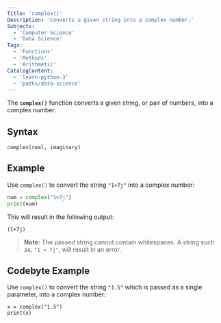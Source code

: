 ```yaml
---
Title: 'complex()'
Description: 'Converts a given string into a complex number.'
Subjects:
  - 'Computer Science'
  - 'Data Science'
Tags:
  - 'Functions'
  - 'Methods'
  - 'Arithmetic'
CatalogContent:
  - 'learn-python-3'
  - 'paths/data-science'
---
```


The **`complex()`** function converts a given string, or pair of numbers, into a complex number.

## Syntax

```pseudo
complex(real, imaginary)
```

## Example

Use `complex()` to convert the string `"1+7j"` into a complex number:

```python
num = complex("1+7j")
print(num)
```

This will result in the following output:

```shell
(1+7j)
```

> **Note:** The passed string cannot contain whitespaces. A string such as, `"1 + 7j"`, will result in an error.

## Codebyte Example

Use `complex()` to convert the string `"1.5"` which is passed as a single parameter, into a complex number:

```codebyte/python
x = complex("1.5")
print(x)
```
